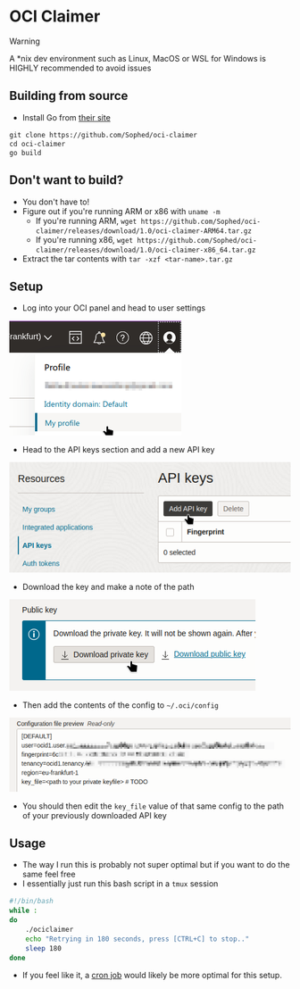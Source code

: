 # OCI Claimer

> [!WARNING]
> A \*nix dev environment such as Linux, MacOS or WSL for Windows is HIGHLY recommended to avoid issues

## Building from source
- Install Go from [their site](https://go.dev/dl/)
```
git clone https://github.com/Sophed/oci-claimer
cd oci-claimer
go build
```

## Don't want to build?
- You don't have to!
- Figure out if you're running ARM or x86 with `uname -m`
    - If you're running ARM, `wget https://github.com/Sophed/oci-claimer/releases/download/1.0/oci-claimer-ARM64.tar.gz`
    - If you're running x86, `wget https://github.com/Sophed/oci-claimer/releases/download/1.0/oci-claimer-x86_64.tar.gz`
- Extract the tar contents with `tar -xzf <tar-name>.tar.gz`

## Setup
- Log into your OCI panel and head to user settings

![image](/assets/user-settings.png)

- Head to the API keys section and add a new API key

![image](/assets/api-key.png)

- Download the key and make a note of the path

![image](/assets/download.png)

- Then add the contents of the config to `~/.oci/config`

![image](/assets/config.png)

- You should then edit the `key_file` value of that same config to the path of your previously downloaded API key

## Usage
- The way I run this is probably not super optimal but if you want to do the same feel free
- I essentially just run this bash script in a `tmux` session
```bash
#!/bin/bash
while :
do
	./ociclaimer
	echo "Retrying in 180 seconds, press [CTRL+C] to stop.."
	sleep 180
done
```
- If you feel like it, a [cron job](https://www.freecodecamp.org/news/cron-jobs-in-linux/) would likely be more optimal for this setup.